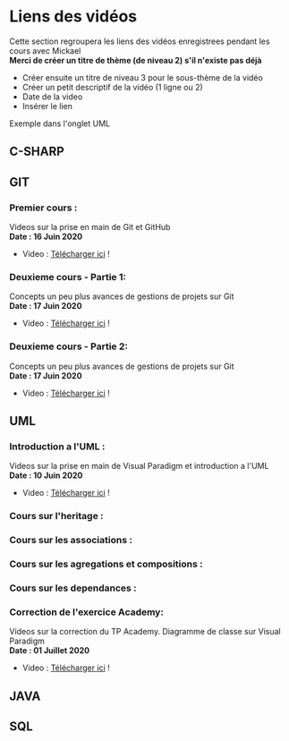 # Liens des vidéos
Cette section regroupera les liens des vidéos enregistrees pendant les cours avec Mickael  
**Merci de créer un titre de thème (de niveau 2) s'il n'existe pas déjà**
* Créer ensuite un titre de niveau 3 pour le sous-thème de la vidéo
* Créer un petit descriptif de la vidéo (1 ligne ou 2)
* Date de la video
* Insérer le lien

Exemple dans l'onglet UML

## C-SHARP

## GIT
### Premier cours :
Videos sur la prise en main de Git et GitHub  
**Date : 16 Juin 2020**
* Video : [Télécharger ici][git-intro0] !

[git-intro0]: http://portfolio.schoenmaeker.com/work/Mickael/mp4/2020-06-16%2009-16-30-converted.mp4

### Deuxieme cours - Partie 1:
Concepts un peu plus avances de gestions de projets sur Git  
**Date : 17 Juin 2020**
* Video : [Télécharger ici][git-intro1] !

[git-intro1]: http://portfolio.schoenmaeker.com/work/Mickael/mp4/2020-06-23%2009-17-33-converted.mp4

### Deuxieme cours - Partie 2:
Concepts un peu plus avances de gestions de projets sur Git  
**Date : 17 Juin 2020**
* Video : [Télécharger ici][git-intro2] !

[git-intro2]: http://portfolio.schoenmaeker.com/work/Mickael/mp4/2020-06-17%11-20-57-converted.mp4

## UML
### Introduction a l'UML :
Videos sur la prise en main de Visual Paradigm et introduction a l'UML  
**Date : 10 Juin 2020**
* Video : [Télécharger ici][uml-intro0] !

[uml-intro0]: http://portfolio.schoenmaeker.com/work/Mickael/2020-06-10%2009-10-11.mkv

### Cours sur l'heritage :
### Cours sur les associations :
### Cours sur les agregations et compositions :
### Cours sur les dependances :
### Correction de l'exercice Academy:
Videos sur la correction du TP Academy. Diagramme de classe sur Visual Paradigm  
**Date : 01 Juillet 2020**
* Video : [Télécharger ici][uml-exo0] !

[uml-exo0]: http://portfolio.schoenmaeker.com/work/Mickael/mp4/2020-07-01%09-03-14-converted.mp4

## JAVA

## SQL
